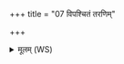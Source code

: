 +++
title = "07 विपश्चितं तरणिम्"

+++
<details><summary>मूलम् (WS)</summary>

विपश्चितं तरणिं भ्राजमानं वहन्ति यं हरितः सप्त बह्वीः ।  
स्रुताद् यमत्त्रिर्दिवमुन्निनाय तं त्वा पश्येम परियान्तमाजिम्॥ ८ ॥  
मा त्वा दभन् परियान्तमाजिं सुगेन दुर्गमति याहि शीभम् ।  
दिवं च सूर्य पृथिवीं च देवीमहोरात्रे विमिमानो यदेषि ॥ ९ ॥
</details>